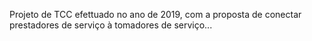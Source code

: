 Projeto de TCC efettuado no ano de 2019, com a proposta de conectar prestadores de serviço à tomadores de serviço...
